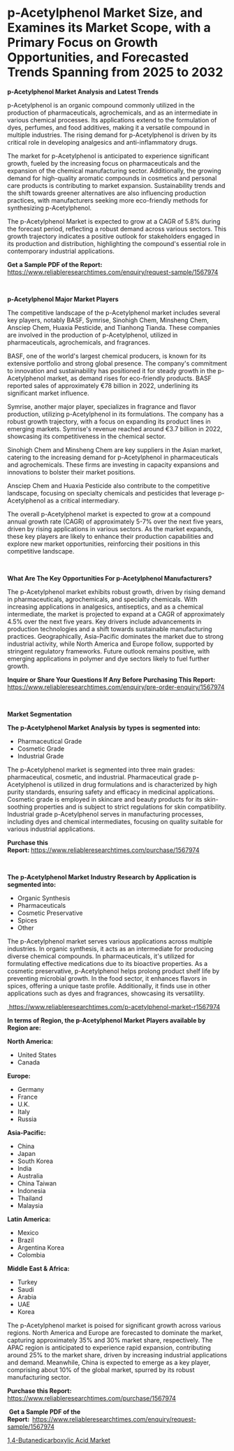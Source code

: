 <p><h1>p-Acetylphenol Market Size, and Examines its Market Scope, with a Primary Focus on Growth Opportunities, and Forecasted Trends Spanning from 2025 to 2032</h1></p><p><strong>p-Acetylphenol Market Analysis and Latest Trends</strong></p>
<p><p>p-Acetylphenol is an organic compound commonly utilized in the production of pharmaceuticals, agrochemicals, and as an intermediate in various chemical processes. Its applications extend to the formulation of dyes, perfumes, and food additives, making it a versatile compound in multiple industries. The rising demand for p-Acetylphenol is driven by its critical role in developing analgesics and anti-inflammatory drugs.</p><p>The market for p-Acetylphenol is anticipated to experience significant growth, fueled by the increasing focus on pharmaceuticals and the expansion of the chemical manufacturing sector. Additionally, the growing demand for high-quality aromatic compounds in cosmetics and personal care products is contributing to market expansion. Sustainability trends and the shift towards greener alternatives are also influencing production practices, with manufacturers seeking more eco-friendly methods for synthesizing p-Acetylphenol. </p><p>The p-Acetylphenol Market is expected to grow at a CAGR of 5.8% during the forecast period, reflecting a robust demand across various sectors. This growth trajectory indicates a positive outlook for stakeholders engaged in its production and distribution, highlighting the compound's essential role in contemporary industrial applications.</p></p>
<p><strong>Get a Sample PDF of the Report:&nbsp;</strong> <a href="https://www.reliableresearchtimes.com/enquiry/request-sample/1567974?utm_campaign=3037&utm_medium=2&utm_source=Github&utm_content=ia&utm_term=23032025&utm_id=p-acetylphenol">https://www.reliableresearchtimes.com/enquiry/request-sample/1567974</a></p>
<p>&nbsp;</p>
<p><strong>p-Acetylphenol Major Market Players</strong></p>
<p><p>The competitive landscape of the p-Acetylphenol market includes several key players, notably BASF, Symrise, Sinohigh Chem, Minsheng Chem, Ansciep Chem, Huaxia Pesticide, and Tianhong Tianda. These companies are involved in the production of p-Acetylphenol, utilized in pharmaceuticals, agrochemicals, and fragrances.</p><p>BASF, one of the world's largest chemical producers, is known for its extensive portfolio and strong global presence. The company's commitment to innovation and sustainability has positioned it for steady growth in the p-Acetylphenol market, as demand rises for eco-friendly products. BASF reported sales of approximately €78 billion in 2022, underlining its significant market influence.</p><p>Symrise, another major player, specializes in fragrance and flavor production, utilizing p-Acetylphenol in its formulations. The company has a robust growth trajectory, with a focus on expanding its product lines in emerging markets. Symrise's revenue reached around €3.7 billion in 2022, showcasing its competitiveness in the chemical sector.</p><p>Sinohigh Chem and Minsheng Chem are key suppliers in the Asian market, catering to the increasing demand for p-Acetylphenol in pharmaceuticals and agrochemicals. These firms are investing in capacity expansions and innovations to bolster their market positions.</p><p>Ansciep Chem and Huaxia Pesticide also contribute to the competitive landscape, focusing on specialty chemicals and pesticides that leverage p-Acetylphenol as a critical intermediary.</p><p>The overall p-Acetylphenol market is expected to grow at a compound annual growth rate (CAGR) of approximately 5-7% over the next five years, driven by rising applications in various sectors. As the market expands, these key players are likely to enhance their production capabilities and explore new market opportunities, reinforcing their positions in this competitive landscape.</p></p>
<p>&nbsp;</p>
<p><strong>What Are The Key Opportunities For p-Acetylphenol Manufacturers?</strong></p>
<p><p>The p-Acetylphenol market exhibits robust growth, driven by rising demand in pharmaceuticals, agrochemicals, and specialty chemicals. With increasing applications in analgesics, antiseptics, and as a chemical intermediate, the market is projected to expand at a CAGR of approximately 4.5% over the next five years. Key drivers include advancements in production technologies and a shift towards sustainable manufacturing practices. Geographically, Asia-Pacific dominates the market due to strong industrial activity, while North America and Europe follow, supported by stringent regulatory frameworks. Future outlook remains positive, with emerging applications in polymer and dye sectors likely to fuel further growth.</p></p>
<p><strong>Inquire or Share Your Questions If Any Before Purchasing This Report:</strong> <a href="https://www.reliableresearchtimes.com/enquiry/pre-order-enquiry/1567974?utm_campaign=3037&utm_medium=2&utm_source=Github&utm_content=ia&utm_term=23032025&utm_id=p-acetylphenol">https://www.reliableresearchtimes.com/enquiry/pre-order-enquiry/1567974</a></p>
<p>&nbsp;</p>
<p><strong>Market Segmentation</strong></p>
<p><strong>The p-Acetylphenol Market Analysis by types is segmented into:</strong></p>
<p><ul><li>Pharmaceutical Grade</li><li>Cosmetic Grade</li><li>Industrial Grade</li></ul></p>
<p><p>The p-Acetylphenol market is segmented into three main grades: pharmaceutical, cosmetic, and industrial. Pharmaceutical grade p-Acetylphenol is utilized in drug formulations and is characterized by high purity standards, ensuring safety and efficacy in medicinal applications. Cosmetic grade is employed in skincare and beauty products for its skin-soothing properties and is subject to strict regulations for skin compatibility. Industrial grade p-Acetylphenol serves in manufacturing processes, including dyes and chemical intermediates, focusing on quality suitable for various industrial applications.</p></p>
<p><strong>Purchase this Report:&nbsp;</strong><a href="https://www.reliableresearchtimes.com/purchase/1567974?utm_campaign=3037&utm_medium=2&utm_source=Github&utm_content=ia&utm_term=23032025&utm_id=p-acetylphenol">https://www.reliableresearchtimes.com/purchase/1567974</a></p>
<p>&nbsp;</p>
<p><strong>The p-Acetylphenol Market Industry Research by Application is segmented into:</strong></p>
<p><ul><li>Organic Synthesis</li><li>Pharmaceuticals</li><li>Cosmetic Preservative</li><li>Spices</li><li>Other</li></ul></p>
<p><p>The p-Acetylphenol market serves various applications across multiple industries. In organic synthesis, it acts as an intermediate for producing diverse chemical compounds. In pharmaceuticals, it's utilized for formulating effective medications due to its bioactive properties. As a cosmetic preservative, p-Acetylphenol helps prolong product shelf life by preventing microbial growth. In the food sector, it enhances flavors in spices, offering a unique taste profile. Additionally, it finds use in other applications such as dyes and fragrances, showcasing its versatility.</p></p>
<p><a href="https://www.reliableresearchtimes.com/p-acetylphenol-market-r1567974?utm_campaign=3037&utm_medium=2&utm_source=Github&utm_content=ia&utm_term=23032025&utm_id=p-acetylphenol">&nbsp;https://www.reliableresearchtimes.com/p-acetylphenol-market-r1567974</a></p>
<p><strong>In terms of Region, the p-Acetylphenol Market Players available by Region are:</strong></p>
<p>
    <p> <strong> North America: </strong>
        <ul>
            <li>United States</li>
            <li>Canada</li>
        </ul>
        </p> 
    <p> <strong> Europe: </strong>
        <ul>
            <li>Germany</li>
            <li>France</li>
            <li>U.K.</li>
            <li>Italy</li>
            <li>Russia</li>
        </ul>
        </p> 
    <p> <strong> Asia-Pacific: </strong>
        <ul>
            <li>China</li>
            <li>Japan</li>
            <li>South Korea</li>
            <li>India</li>
            <li>Australia</li>
            <li>China Taiwan</li>
            <li>Indonesia</li>
            <li>Thailand</li>
            <li>Malaysia</li>
        </ul>
        </p> 
    <p> <strong> Latin America: </strong>
        <ul>
            <li>Mexico</li>
            <li>Brazil</li>
            <li>Argentina Korea</li>
            <li>Colombia</li>
        </ul>
        </p> 
    <p> <strong> Middle East & Africa: </strong>
        <ul>
            <li>Turkey</li>
            <li>Saudi</li>
            <li>Arabia</li>
            <li>UAE</li>
            <li>Korea</li>
        </ul>
    </p>
    </p>
<p><p>The p-Acetylphenol market is poised for significant growth across various regions. North America and Europe are forecasted to dominate the market, capturing approximately 35% and 30% market share, respectively. The APAC region is anticipated to experience rapid expansion, contributing around 25% to the market share, driven by increasing industrial applications and demand. Meanwhile, China is expected to emerge as a key player, comprising about 10% of the global market, spurred by its robust manufacturing sector.</p></p>
<p><strong>Purchase this Report: </strong><a href="https://www.reliableresearchtimes.com/purchase/1567974?utm_campaign=3037&utm_medium=2&utm_source=Github&utm_content=ia&utm_term=23032025&utm_id=p-acetylphenol">https://www.reliableresearchtimes.com/purchase/1567974</a></p>
<p>&nbsp;<strong>Get a Sample PDF of the Report:&nbsp;&nbsp;</strong><a href="https://www.reliableresearchtimes.com/enquiry/request-sample/1567974?utm_campaign=3037&utm_medium=2&utm_source=Github&utm_content=ia&utm_term=23032025&utm_id=p-acetylphenol">https://www.reliableresearchtimes.com/enquiry/request-sample/1567974</a></p>
<p><strong></strong></p>
<p><p><a href="https://github.com/zurubting/Market-Research-Report-List-1/blob/main/14-butanedicarboxylic-acid-market.md?utm_campaign=3037&utm_medium=2&utm_source=Github&utm_content=ia&utm_term=23032025&utm_id=p-acetylphenol">1,4-Butanedicarboxylic Acid Market</a></p></p>